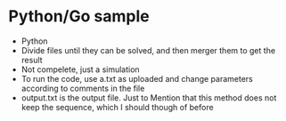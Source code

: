 # Python/Go sample
- Python
- Divide files until they can be solved, and then merger them to get the result
- Not compelete, just a simulation
- To run the code, use a.txt as uploaded and change parameters according to comments in the file
- output.txt is the output file. Just to Mention that this method does not keep the sequence, which I should though of before
